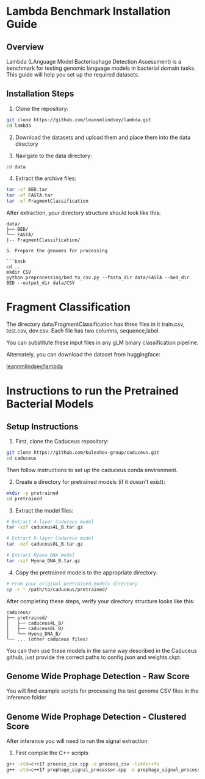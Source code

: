 # Lambda Benchmark Installation Guide

## Overview
Lambda (LAnguage Model Bacteriophage Detection Assessment) is a benchmark for testing genomic language models in bacterial domain tasks. This guide will help you set up the required datasets.

## Installation Steps

1. Clone the repository:
```bash
git clone https://github.com/leannmlindsey/lambda.git
cd lambda
```

2. Download the datasets and upload them and place them into the data directory

3. Navigate to the data directory:
```bash
cd data
```

4. Extract the archive files:

```bash
tar -xf BED.tar
tar -xf FASTA.tar
tar -xf FragmentClassification
```

After extraction, your directory structure should look like this:
```
data/
├── BED/
└── FASTA/
|-- FragmentClassification/

5. Prepare the genomes for processing

```bash
cd ..
mkdir CSV
python preprocessing/bed_to_csv.py --fasta_dir data/FASTA --bed_dir BED --output_dir data/CSV 
```
# Fragment Classification 

The directory data/FragmentClassification has three files in it train.csv, test.csv, dev.csv.  Each file has two columns, sequence,label.  

You can substitute these input files in any gLM binary classification pipeline.

Alternately, you can download the dataset from huggingface:

[leannmlindsey/lambda](https://huggingface.co/datasets/leannmlindsey/lambda)

# Instructions to run the Pretrained Bacterial Models

## Setup Instructions

1. First, clone the Caduceus repository:
```bash
git clone https://github.com/kuleshov-group/caduceus.git
cd caduceus
```
Then follow instructions to set up the caduceus conda environment.

2. Create a directory for pretrained models (if it doesn't exist):
```bash
mkdir -p pretrained
cd pretrained
```

3. Extract the model files:
```bash
# Extract 4-layer Caduceus model
tar -xzf caduceus4L_B.tar.gz

# Extract 8-layer Caduceus model
tar -xzf caduceus8L_B.tar.gz

# Extract Hyena DNA model
tar -xzf Hyena_DNA_B.tar.gz
```

4. Copy the pretrained models to the appropriate directory:
```bash
# From your original pretrained_models directory
cp -r * /path/to/caduceus/pretrained/
```

After completing these steps, verify your directory structure looks like this:
```
caduceus/
├── pretrained/
│   ├── caduceus4L_B/
│   ├── caduceus8L_B/
│   └── Hyena_DNA_B/
└── ... (other caduceus files)
```

You can then use these models in the same way described in the Caduceus github, just provide the correct paths to config.json and weights.ckpt.

## Genome Wide Prophage Detection - Raw Score 

You will find example scripts for processing the test genome CSV files in the inference folder

## Genome Wide Prophage Detection - Clustered Score

After inference you will need to run the signal extraction 

1. First compile the C++ scripts
```bash
g++ -std=c++17 process_csv.cpp -o process_csv -lstdc++fs
g++ -std=c++17 prophage_signal_processor.cpp -o prophage_signal_processor -lstdc++fs -pthread
```




